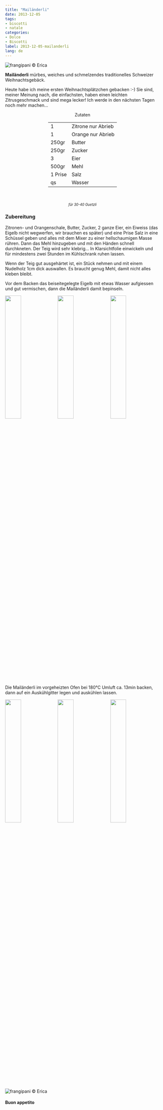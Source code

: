 ```yaml
---
title: "Mailänderli"
date: 2013-12-05
tags:
- biscotti
- natale
categories:
- Dolce
- Biscotti
label: 2013-12-05-mailanderli
lang: de
---
```

![](../2013-12-05-mailanderli/header.jpeg "frangipani © Erica")

**Mailänderli** mürbes, weiches und schmelzendes traditionelles Schweizer Weihnachtsgebäck.

Heute habe ich meine ersten Weihnachtsplätzchen gebacken :-) Sie sind, meiner Meinung nach, die einfachsten, haben einen leichten Zitrusgeschmack und sind mega lecker! Ich werde in den nächsten Tagen noch mehr machen...

<div id="wrapper" style="text-align: center">
  <div id="yourdiv" style="display: inline-block;">
    <div class="ingredients" itemscope itemtype="http://schema.org/Recipe">
      <span itemprop="name" style="display:none;">Mailänderli</span>
      <span itemprop="recipeCategory" style="display:none;">Süsses</span>
      <img itemprop="image" style="display:none;" class="ignore-gallery-item" src="../2013-12-05-mailanderli/header.jpeg"/>
      <span itemprop="author" style="display:none;">Erica Raiano</span>
      <span itemprop="description" style="display:none;">Mailänderli mürbes, weiches und schmelzendes traditionelles Schweizer Weihnachtsgebäck.</span>
      <div class="ingredients-title">Zutaten</div>
      <table>
        <tbody>
          </tr>      
          <tr itemprop="recipeIngredient">
            <td>1</td>
            <td>Zitrone nur Abrieb</td>
          </tr>
          <tr itemprop="recipeIngredient">
            <td>1</td>
            <td>Orange nur Abrieb</td>
          </tr>    
          <tr itemprop="recipeIngredient">
            <td>250gr</td>
            <td>Butter</td>
          </tr>      
          <tr itemprop="recipeIngredient">
            <td>250gr</td>
            <td>Zucker</td>
          </tr>      
          <tr itemprop="recipeIngredient">
            <td>3</td>
            <td>Eier</td>
          </tr>      
          <tr itemprop="recipeIngredient">
            <td>500gr</td>
            <td>Mehl</td>       
          </tr>      
          <tr itemprop="recipeIngredient">
            <td>1 Prise</td>
            <td>Salz</td>        
          </tr>      
          <tr itemprop="recipeIngredient">
            <td>qs</td>
            <td>Wasser</td>
          </tr>
        </tbody>
      </table>
      <br></br>
      <i class="pull-right" style="font-size: 80%;">für 30-40 Guetzli</i>
    </div>
  </div>
</div>


<h3>
  <font color="grey">
    <i class="fa fa-cogs"></i>
  </font> Zubereitung
</h3>

Zitronen- und Orangenschale, Butter, Zucker, 2 ganze Eier, ein Eiweiss (das Eigelb nicht wegwerfen, wir brauchen es später) und eine Prise Salz in eine Schüssel geben und alles mit dem Mixer zu einer hellschaumigen Masse rühren. Dann das Mehl hinzugeben und mit den Händen schnell durchkneten. Der Teig wird sehr klebrig... In Klarsichtfolie einwickeln und für mindestens zwei Stunden im Kühlschrank ruhen lassen.

Wenn der Teig gut ausgehärtet ist, ein Stück nehmen und mit einem Nudelholz 1cm dick auswallen. Es braucht genug Mehl, damit nicht alles kleben bleibt.

Vor dem Backen das beiseitegelegte Eigelb mit etwas Wasser aufgiessen und gut vermischen, dann die Mailänderli damit bepinseln.
<p>
  <div style="width: 100%; margin-bottom: 0">
    <img style="float: left; width: 32%; margin-right: 1%;" src="../2013-12-05-mailanderli/impasto.jpeg" alt="" title="frangipani © Erica" />
    <img style="float: left; width: 32%; margin-right: 1%; margin-left: 1%;" src="../2013-12-05-mailanderli/mattarello.jpeg" alt="" title="frangipani © Erica" />
    <img style="float: left; width: 32%; margin-left: 1%;" src="../2013-12-05-mailanderli/teglia.jpeg" alt="" title="frangipani © Erica" />
    <div style="clear: both"></div>
  </div>
</p>

Die Mailänderli im vorgeheizten Ofen bei 180°C Umluft ca. 13min backen, dann auf ein Auskühlgitter legen und auskühlen lassen.
<p>
  <div style="width: 100%; margin-bottom: 0">
    <img style="float: left; width: 32%; margin-right: 1%;" src="../2013-12-05-mailanderli/risultato1.jpeg" alt="" title="frangipani © Erica" />
    <img style="float: left; width: 32%; margin-right: 1%; margin-left: 1%;" src="../2013-12-05-mailanderli/risultato4.jpeg" alt="" title="frangipani © Erica" />
    <img style="float: left; width: 32%; margin-left: 1%;" src="../2013-12-05-mailanderli/risultato3.jpeg" alt="" title="frangipani © Erica" />
    <div style="clear: both"></div>
  </div>
</p>

![](../2013-12-05-mailanderli/risultato2.jpeg "frangipani © Erica")

<h4>Buon appetito
  <font color="red">
    <i class="fa fa-smile-o"></i>
  </font>
</h4>
